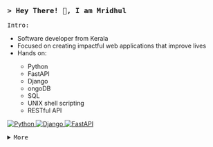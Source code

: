 <!-- Profile readme file-->

<h3 align="left">
        <samp>&gt; Hey There! 👋, I am <b>Mridhul</b></a>
        </samp>
</h3>

<p align="left">
        <!-- Intro -->
        <samp>
                Intro:
                <br>
                <ul>
                <li>Software developer from Kerala</li>
                <li>Focused on creating impactful web applications that improve lives</li>
                <li>Hands on:</li>
                    <ul>
                    <li>Python</li>
                    <li>FastAPI</li>
                    <li>Django</li>
                    <li>ongoDB</li>
                    <li>SQL</li>
                    <li>UNIX shell scripting </li>
                    <li>RESTful API</li>
                    </ul>
                </ul>
        </samp>
        <!-- Technologies -->
        <!-- python -->
        <a href="https://github.com/mridhulvm?tab=repositories" target="_blank"><img alt="Python"
                        src="https://img.shields.io/badge/-Python-0000FF?style=flat-square&logo=Python&logoColor=white">
        </a>
        <!-- django -->
        <a href="https://github.com/mridhulvm?tab=repositories" target="_blank"><img alt="Django"
                        src="https://img.shields.io/badge/-Django-092e20?style=flat-square&logo=Django&logoColor=white">
        </a>
        <!-- fastapi -->
        <a href="https://github.com/mridhulvm?tab=repositories" target="_blank"><img alt="FastAPI"
                        src="https://img.shields.io/badge/-fastapi-29beb0?style=flat-square&logo=fastapi&logoColor=white">
        </a>
</p>

<details align="left">
    <summary> <samp>More</samp></summary>
    <p align="left">
    <br>

[![My Skills](https://skillicons.dev/icons?i=c,cpp,aws,bash,figma,linux,mongodb,mysql,nginx,postgres,redis,rabbitmq,sqlite,heroku,postman,vscode&perline=15)]()
    <br>
        <!-- Social Links -->
        <p>Find me on</p>
        <!-- Mail -->
        <a href="mailto:contact.mridhul@gmail.com" target="_blank"><img alt="Mail"
                src="https://img.shields.io/badge/-Mail-EA4335?style=flat-square&logo=Gmail&logoColor=white">
        </a>
        <!-- Linkedin -->
        <a href="https://www.linkedin.com/in/mridhulvm" target="_blank"><img alt="Linkedin"
                src="https://img.shields.io/badge/-Linkedin-0A66C2?style=flat-square&logo=Linkedin&logoColor=white">
        </a>
    </p>
</details>
<br>